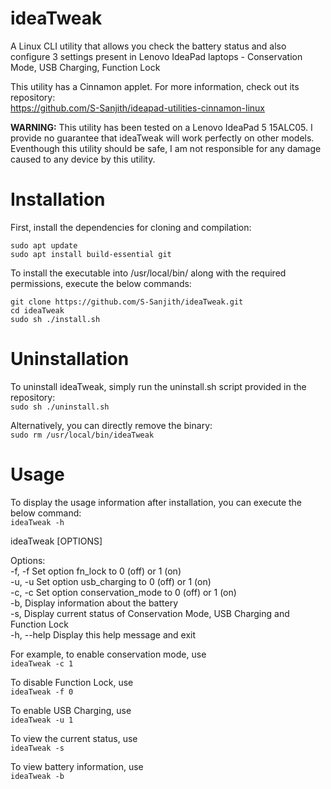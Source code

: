 
# ideaTweak
A Linux CLI utility that allows you check the battery status and also configure 3 settings present in Lenovo IdeaPad laptops - Conservation Mode, USB Charging, Function Lock  

This utility has a Cinnamon applet. For more information, check out its repository:  
https://github.com/S-Sanjith/ideapad-utilities-cinnamon-linux

**WARNING:** This utility has been tested on a Lenovo IdeaPad 5 15ALC05. I provide no guarantee that ideaTweak will work perfectly on other models. Eventhough this utility should be safe, I am not responsible for any damage caused to any device by this utility.

# Installation

First, install the dependencies for cloning and compilation:
```
sudo apt update
sudo apt install build-essential git
```

To install the executable into /usr/local/bin/ along with the required permissions, execute the below commands:
```
git clone https://github.com/S-Sanjith/ideaTweak.git
cd ideaTweak
sudo sh ./install.sh
```
# Uninstallation

To uninstall ideaTweak, simply run the uninstall.sh script provided in the repository:  
`sudo sh ./uninstall.sh`

Alternatively, you can directly remove the binary:  
`sudo rm /usr/local/bin/ideaTweak`

# Usage

To display the usage information after installation, you can execute the below command:  
`ideaTweak -h`  

ideaTweak [OPTIONS]

Options:  
-f, -f <VALUE>   Set option fn_lock to 0 (off) or 1 (on)  
-u, -u <VALUE>   Set option usb_charging to 0 (off) or 1 (on)  
-c, -c <VALUE>   Set option conservation_mode to 0 (off) or 1 (on)  
-b,              Display information about the battery  
-s,              Display current status of Conservation Mode, USB Charging and Function Lock  
-h, --help               Display this help message and exit

For example, to enable conservation mode, use  
`ideaTweak -c 1`

To disable Function Lock, use  
`ideaTweak -f 0`

To enable USB Charging, use  
`ideaTweak -u 1`

To view the current status, use  
`ideaTweak -s`

To view battery information, use  
`ideaTweak -b`
